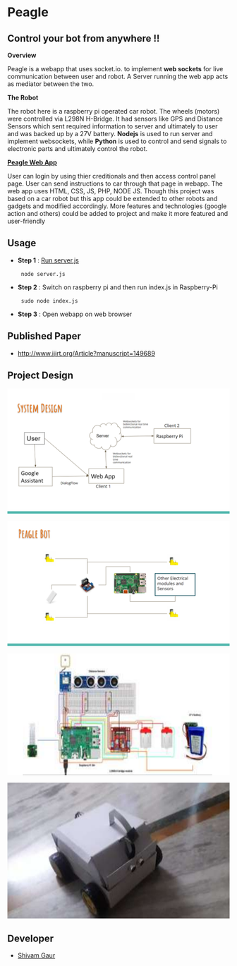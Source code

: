 # **Peagle** 
## Control your bot from anywhere !!

**Overview**

Peagle is a webapp that uses socket.io. to implement **web sockets** for live communication between user and robot. A Server running the web app acts as mediator between the two. 

**The Robot**

The robot here is a raspberry pi operated car robot. The wheels (motors) were controlled via L298N H-Bridge. It had sensors like GPS and Distance Sensors which sent required information to server and ultimately to user and was backed up by a 27V battery. 
**Nodejs** is used to run server and implement websockets, while **Python** is used to control and send signals to electronic parts and ultimately control the robot.

**[Peagle Web App](https://github.com/shivam101gaur/peagle#readme)**

User can login by using thier creditionals and then access control panel page. User can send instructions to car through that page in webapp. The web app uses HTML, CSS, JS, PHP, NODE JS. Though this project was based on a car robot but this app could be extended to other robots and gadgets and modified accordingly. More features and technologies (google action and others) could be added to project and make it more featured and user-friendly

## Usage
- **Step 1** : [Run server.js](https://github.com/shivam101gaur/peagle#readme) 


  ```
   node server.js
  ```
- **Step 2** : Switch on  raspberry pi  and then
    run index.js in Raspberry-Pi 
    ```
     sudo node index.js
    ```
 - **Step 3** : Open webapp on web browser 

## Published Paper
  - http://www.ijirt.org/Article?manuscript=149689


## **Project Design**
  ![control panel](./screen-shots/projectarchitecture.png)

  ![control panel](./screen-shots/botdesign.png)

  ![control panel](./screen-shots/connection.png)

  ![control panel](./screen-shots/bot.png)




## Developer
- [Shivam Gaur](https://github.com/shivam101gaur)
